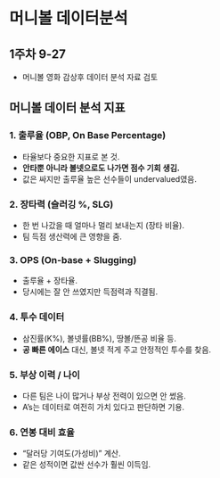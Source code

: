 # 머니볼 데이터분석

## 1주차 9-27
- 머니볼 영화 감상후 데이터 분석 자료 검토

## 머니볼 데이터 분석 지표

### 1. 출루율 (OBP, On Base Percentage)
- 타율보다 중요한 지표로 본 것.  
- **안타뿐 아니라 볼넷으로도 나가면 점수 기회 생김.**  
- 값은 싸지만 출루율 높은 선수들이 undervalued였음.  

### 2. 장타력 (슬러깅 %, SLG)
- 한 번 나갔을 때 얼마나 멀리 보내는지 (장타 비율).  
- 팀 득점 생산력에 큰 영향을 줌.  

### 3. OPS (On-base + Slugging)
- 출루율 + 장타율.  
- 당시에는 잘 안 쓰였지만 득점력과 직결됨.  

### 4. 투수 데이터
- 삼진률(K%), 볼넷률(BB%), 땅볼/뜬공 비율 등.  
- **공 빠른 에이스** 대신, 볼넷 적게 주고 안정적인 투수를 찾음.  

### 5. 부상 이력 / 나이
- 다른 팀은 나이 많거나 부상 전력이 있으면 안 썼음.  
- A’s는 데이터로 여전히 가치 있다고 판단하면 기용.  

### 6. 연봉 대비 효율
- “달러당 기여도(가성비)” 계산.  
- 같은 성적이면 값싼 선수가 훨씬 이득임.  
